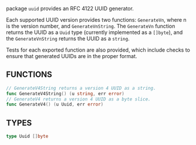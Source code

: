 package `uuid` provides an RFC 4122 UUID generator.

Each supported UUID version provides two functions: `GenerateVn`, where n
is the version number, and `GenerateVnString`. The `GenerateVn` function
returns the UUID as a `Uuid` type (currently implemented as a `[]byte`), and
the `GenerateVnString` returns the UUID as a `string`.

Tests for each exported function are also provided, which include checks
to ensure that generated UUIDs are in the proper format.

## FUNCTIONS
```go
// GenerateV4String returns a version 4 UUID as a string.
func GenerateV4String() (u string, err error)
// GenerateV4 returns a version 4 UUID as a byte slice.
func GenerateV4() (u Uuid, err error)
```

## TYPES
```go
type Uuid []byte
```

